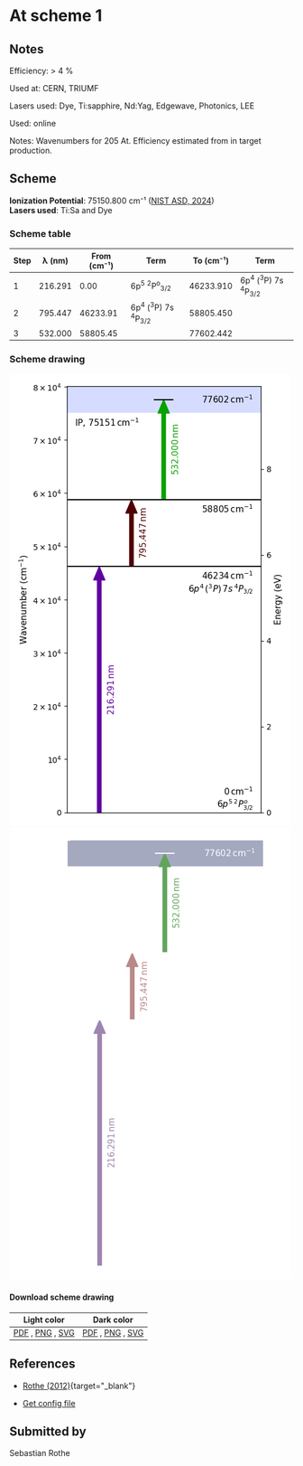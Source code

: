 # At scheme 1

## Notes

Efficiency: > 4 %

Used at: CERN, TRIUMF

Lasers used: Dye, Ti:sapphire, Nd:Yag, Edgewave, Photonics, LEE

Used: online

Notes: Wavenumbers for 205 At.
Efficiency estimated from in target production.





## Scheme

**Ionization Potential**: 75150.800 cm⁻¹ ([NIST ASD, 2024](https://www.nist.gov/pml/atomic-spectra-database))  
**Lasers used**: Ti:Sa and Dye

### Scheme table

| Step | λ (nm)  | From (cm⁻¹) |                             Term                              | To (cm⁻¹) |                             Term                              |
| ---- | ------- | ----------- | ------------------------------------------------------------- | --------- | ------------------------------------------------------------- |
| 1    | 216.291 | 0.00        | 6p<sup>5</sup> <sup>2</sup>P<sup>o</sup><sub>3/2</sub>        | 46233.910 | 6p<sup>4</sup> (<sup>3</sup>P) 7s <sup>4</sup>P<sub>3/2</sub> |
| 2    | 795.447 | 46233.91    | 6p<sup>4</sup> (<sup>3</sup>P) 7s <sup>4</sup>P<sub>3/2</sub> | 58805.450 |                                                               |
| 3    | 532.000 | 58805.45    |                                                               | 77602.442 |                                                               |


### Scheme drawing

![at scheme, light mode](at-001/at-001-light.png#only-light)
![at scheme, dark mode](at-001/at-001-dark-web.png#only-dark)

#### Download scheme drawing

|                                            Light color                                            |                                           Dark color                                           |
| ------------------------------------------------------------------------------------------------- | ---------------------------------------------------------------------------------------------- |
| [PDF](at-001/at-001-light.pdf) , [PNG](at-001/at-001-light.png) , [SVG](at-001/at-001-light.svg)  | [PDF](at-001/at-001-dark.pdf) , [PNG](at-001/at-001-dark.png) , [SVG](at-001/at-001-dark.svg)  |


## References

  - [Rothe (2012)](https://doi.org/10.17181/CERN.0HNZ.7Z6X){target="_blank"}

  - [Get config file](https://github.com/RIMS-Code/rims-code.github.io/blob/main/db/at-001.json)



## Submitted by

Sebastian Rothe


